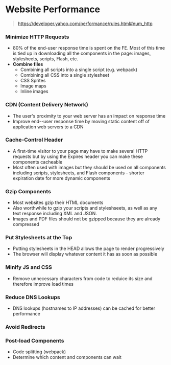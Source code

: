 # Website Performance
> https://developer.yahoo.com/performance/rules.html#num_http

### Minimize HTTP Requests
- 80% of the end-user response time is spent on the FE. Most of this time is tied up in downloading all the components in the page: images, stylesheets, scripts, Flash, etc.
- **Combine files**
  - Combining all scripts into a single script (e.g. webpack)
  - Combining all CSS into a single stylesheet
  - CSS Sprites
  - Image maps
  - Inline images

### CDN (Content Delivery Network)
- The user's proximity to your web server has an impact on response time
- Improve end--user response time by moving static content off of application web servers to a CDN

### Cache-Control Header
- A first-time visitor to your page may have to make several HTTP requests but by using the Expires header you can make these components cacheable
- Most often used with images but they should be used on all components including scripts, stylesheets, and Flash components - shorter expiration date for more dynamic components

### Gzip Components
- Most websites gzip their HTML documents
- Also worthwhile to gzip your scripts and styleshseets, as well as any text response including XML and JSON.
- Images and PDF files should not be gzipped because they are already compressed

### Put Stylesheets at the Top
- Putting stylesheets in the HEAD allows the page to render progressively
- The browser will display whatever content it has as soon as possible

### Minify JS and CSS
- Remove unnecessary characters from code to reduice its size and therefore improve load times

### Reduce DNS Lookups
- DNS lookups (hostnames to IP addresses) can be cached for better performance

### Avoid Redirects

### Post-load Components
- Code splitting (webpack)
- Determine which content and components can wait
